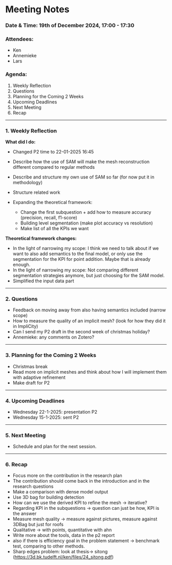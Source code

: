 # Meeting Notes

### Date & Time: 19th of December 2024, 17:00 - 17:30

### Attendees:
- Ken
- Annemieke
- Lars

### Agenda:
1. Weekly Reflection
2. Questions
3. Planning for the Coming 2 Weeks
4. Upcoming Deadlines
5. Next Meeting
6. Recap

---

### 1. Weekly Reflection
**What did I do:**
- Changed P2 time to 22-01-2025 16:45

- Describe how the use of SAM will make the mesh reconstruction different compared to regular methods
- Describe and structure my own use of SAM so far (for now put it in methodology)
- Structure related work

- Expanding the theoretical framework:
  - Change the first subquestion + add how to measure accuracy (precision, recall, f1-score)
  - Building level segmentation (make plot accuracy vs resolution)
  - Make list of all the KPIs we want

**Theoretical framework changes:**
- In the light of narrowing my scope: I think we need to talk about if we want to also add semantics to the final model, or only use the segmentation for the KPI for point addition. Maybe that is already enough.
- In the light of narrowing my scope: Not comparing different segmentation strategies anymore, but just choosing for the SAM model. 
- Simplified the input data part

---

### 2. Questions
- Feedback on moving away from also having semantics included (narrow scope)
- How to measure the quality of an implicit mesh? (look for how they did it in ImpliCity)
- Can I send my P2 draft in the second week of christmas holiday?
- Annemieke: any comments on Zotero?

---

### 3. Planning for the Coming 2 Weeks
- Christmas break
- Read more on implicit meshes and think about how I will implement them with adaptive refinement
- Make draft for P2

---

### 4. Upcoming Deadlines
- Wednesday 22-1-2025: presentation P2
- Wednesday 15-1-2025: sent P2

---

### 5. Next Meeting
- Schedule and plan for the next session.

---

### 6. Recap
- Focus more on the contribution in the research plan
- The contribution should come back in the introduction and in the research questions
- Make a comparison with dense model output
- Use 3D bag for building detection
- How can we use the derived KPI to refine the mesh -> iterative?
- Regarding KPI in the subquestions -> question can just be how, KPI is the answer
- Measure mesh quality -> measure against pictures, measure against 3DBag but just for roofs
- Qualitative -> with points, quantitative with ahn
- Write more about the tools, data in the p2 report
- also if there is efficiency goal in the problem statement -> benchmark test, comparing to other methods.
- Sharp edges problem: look at thesis-> sitong (https://3d.bk.tudelft.nl/ken/files/24_sitong.pdf)
